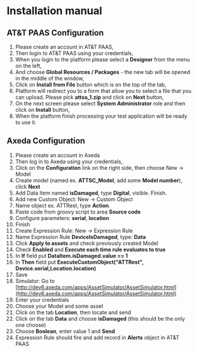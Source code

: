 # Installation manual

## AT&T PAAS Configuration

1. Please create an account in AT&T PAAS,
2. Then login to AT&T PAAS using your credentials,
3. When you login to the platform please select a **Designer** from the menu on the left,
4. And choose **Global Resources / Packages** - the new tab will be opened in the middle of the window,
5. Click on **Install from File** button which is on the top of the tab,
6. Platform will redirect you to a form that allow you to select a file that you can upload. Please pick **attsa_1.zip** and click on **Next** button,
7. On the next screen please select **System Administrator** role and then click on **Install** button,
8. When the platform finish processing your test application will be ready to use it.

## Axeda Configuration

1. Please create an account in Axeda
2. Then log in to Axeda using your credentials,
3. Click on the **Configuration** link on the right side, then choose New -> Model
4. Create model (named ex. **ATTSC_Model**, add some **Model number**), click **Next**
5. Add Data Item named **isDamaged**, type **Digital**, visible. Finish.
6. Add new Custom Object: New -> Custom Object
7. Name object ex. ATTRest, type **Action**.
8. Paste code from groovy script to area **Source code**
9. Configure parameters: **serial**, **location**
10. Finish
11. Create Expression Rule: New -> Expression Rule
12. Name Expression Rule **DeviceIsDamaged**, type: **Data**
13. Click **Apply to assets** and check previously created Model
14. Check **Enabled** and **Execute each time rule evaluates to true**
15. In **If** field put **DataItem.isDamaged.value == 1**
16. In **Then** field put **ExecuteCustomObject("ATTRest", Device.serial,Location.location)**
17. Save
18. Simulator: Go to [http://dev6.axeda.com/apps/AssetSimulator/AssetSimulator.html](http://dev6.axeda.com/apps/AssetSimulator/AssetSimulator.html)
19. Enter your credentials
20. Choose your Model and some asset
21. Click on the tab **Location**, then locate and send
22. Click on the tab **Data** and choose **isDamaged** (this should be the only one choose)
23. Choose **Boolean**, enter value 1 and **Send**
24. Expression Rule should fire and add  record in **Alerts** object in AT&T PAAS 
